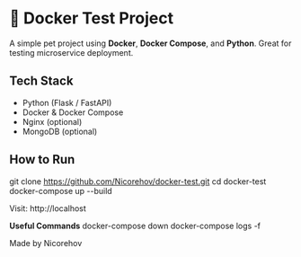 # 🐳 Docker Test Project

A simple pet project using **Docker**, **Docker Compose**, and **Python**. Great for testing microservice deployment.

##  Tech Stack

- Python (Flask / FastAPI)
- Docker & Docker Compose
- Nginx (optional)
- MongoDB (optional)

##  How to Run

git clone https://github.com/Nicorehov/docker-test.git
cd docker-test
docker-compose up --build

Visit: http://localhost

**Useful Commands**
docker-compose down
docker-compose logs -f

Made by Nicorehov

